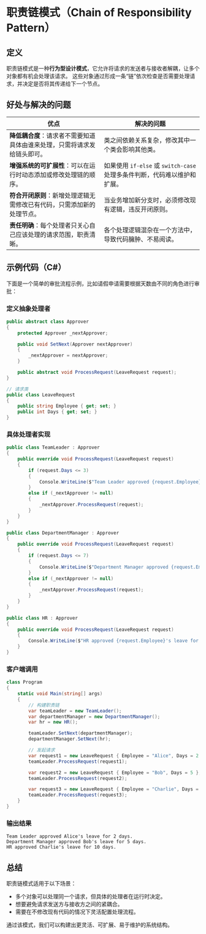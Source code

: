 ﻿# 职责链模式（Chain of Responsibility Pattern）

## 定义

职责链模式是一种**行为型设计模式**，它允许将请求的发送者与接收者解耦，让多个对象都有机会处理该请求。
这些对象通过形成一条“链”依次检查是否需要处理请求，并决定是否将其传递给下一个节点。

## 好处与解决的问题

| 优点 | 解决的问题 |
|------|------------|
| **降低耦合度**：请求者不需要知道具体由谁来处理，只需将请求发给链头即可。 | 类之间依赖关系复杂，修改其中一个类会影响其他类。 |
| **增强系统的可扩展性**：可以在运行时动态添加或修改处理链的顺序。 | 如果使用 `if-else` 或 `switch-case` 处理多条件判断，代码难以维护和扩展。 |
| **符合开闭原则**：新增处理逻辑无需修改已有代码，只需添加新的处理节点。 | 当业务增加新分支时，必须修改现有逻辑，违反开闭原则。 |
| **责任明确**：每个处理者只关心自己应该处理的请求范围，职责清晰。 | 各个处理逻辑混杂在一个方法中，导致代码臃肿、不易阅读。 |

## 示例代码（C#）

下面是一个简单的审批流程示例，比如请假申请需要根据天数由不同的角色进行审批：

### 定义抽象处理者
```csharp
public abstract class Approver
{
    protected Approver _nextApprover;

    public void SetNext(Approver nextApprover)
    {
        _nextApprover = nextApprover;
    }

    public abstract void ProcessRequest(LeaveRequest request);
}

// 请求类
public class LeaveRequest
{
    public string Employee { get; set; }
    public int Days { get; set; }
}
```


### 具体处理者实现
```csharp
public class TeamLeader : Approver
{
    public override void ProcessRequest(LeaveRequest request)
    {
        if (request.Days <= 3)
        {
            Console.WriteLine($"Team Leader approved {request.Employee}'s leave for {request.Days} days.");
        }
        else if (_nextApprover != null)
        {
            _nextApprover.ProcessRequest(request);
        }
    }
}

public class DepartmentManager : Approver
{
    public override void ProcessRequest(LeaveRequest request)
    {
        if (request.Days <= 7)
        {
            Console.WriteLine($"Department Manager approved {request.Employee}'s leave for {request.Days} days.");
        }
        else if (_nextApprover != null)
        {
            _nextApprover.ProcessRequest(request);
        }
    }
}

public class HR : Approver
{
    public override void ProcessRequest(LeaveRequest request)
    {
        Console.WriteLine($"HR approved {request.Employee}'s leave for {request.Days} days.");
    }
}
```


### 客户端调用
```csharp
class Program
{
    static void Main(string[] args)
    {
        // 构建职责链
        var teamLeader = new TeamLeader();
        var departmentManager = new DepartmentManager();
        var hr = new HR();

        teamLeader.SetNext(departmentManager);
        departmentManager.SetNext(hr);

        // 发起请求
        var request1 = new LeaveRequest { Employee = "Alice", Days = 2 };
        teamLeader.ProcessRequest(request1);

        var request2 = new LeaveRequest { Employee = "Bob", Days = 5 };
        teamLeader.ProcessRequest(request2);

        var request3 = new LeaveRequest { Employee = "Charlie", Days = 10 };
        teamLeader.ProcessRequest(request3);
    }
}
```


### 输出结果
```
Team Leader approved Alice's leave for 2 days.
Department Manager approved Bob's leave for 5 days.
HR approved Charlie's leave for 10 days.
```


## 总结

职责链模式适用于以下场景：
- 多个对象可以处理同一个请求，但具体的处理者在运行时决定。
- 想要避免请求发送方与接收方之间的紧耦合。
- 需要在不修改现有代码的情况下灵活配置处理流程。

通过该模式，我们可以构建出更灵活、可扩展、易于维护的系统结构。